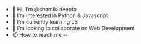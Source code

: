 - 👋 Hi, I’m @shamik-deepto
- 👀 I’m interested in Python & Javascript
- 🌱 I’m currently learning JS
- 💞️ I’m looking to collaborate on Web Development
- 📫 How to reach me --

<!---
shamik-deepto/shamik-deepto is a ✨ special ✨ repository because its `README.md` (this file) appears on your GitHub profile.
You can click the Preview link to take a look at your changes.
--->
